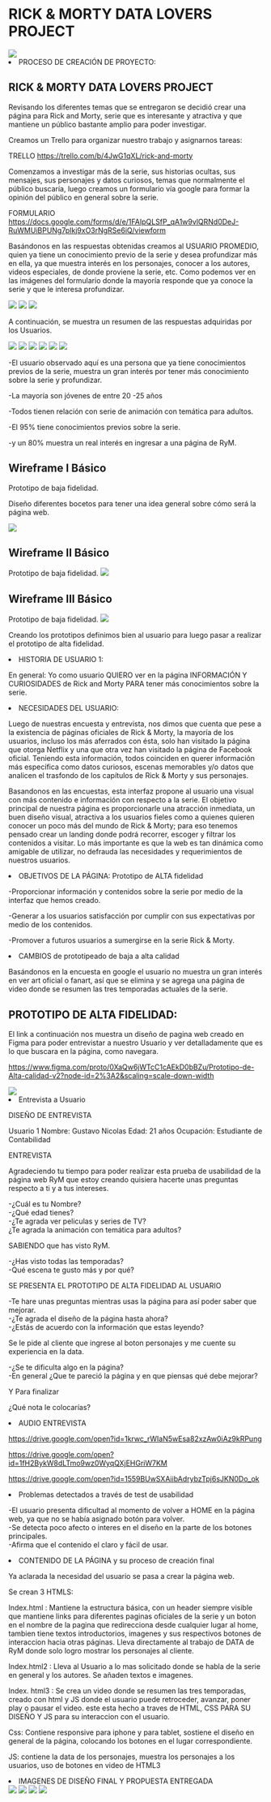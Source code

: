 <h1> RICK & MORTY DATA LOVERS PROJECT  </h1>
<img src ="https://66.media.tumblr.com/e2c32e0f0307d2cf68e769299425638a/tumblr_pxoz3rx7dB1yu9kbco3_1280.png">

 

<li> PROCESO DE CREACIÓN DE PROYECTO: </li>
<h2> RICK & MORTY DATA LOVERS PROJECT  </h2>


Revisando los diferentes temas que se entregaron se decidió crear una página para Rick and Morty, serie que es interesante y atractiva y que mantiene un público bastante amplio para poder investigar.

Creamos un Trello para organizar nuestro trabajo y asignarnos tareas:

TRELLO
https://trello.com/b/4JwG1qXL/rick-and-morty

Comenzamos a investigar más de la serie, sus historias ocultas, sus mensajes, sus personajes y datos curiosos, temas que normalmente el público buscaría, luego creamos un formulario vía google para formar la opinión del público en general sobre la serie.

FORMULARIO
https://docs.google.com/forms/d/e/1FAIpQLSfP_qA1w9vlQRNd0DeJ-RuWMUiBPUNg7pIkj9xO3rNgRSe6iQ/viewform


Basándonos en las respuestas obtenidas creamos al USUARIO PROMEDIO, quien ya tiene un conocimiento previo de la serie y 
desea profundizar más en ella, ya que muestra interés en los personajes, conocer a los autores, videos especiales, de donde proviene la serie, etc. Como podemos ver en las imágenes del formulario donde la mayoría responde que ya conoce la serie y que le interesa profundizar.

<img src ="https://66.media.tumblr.com/ccd3407d28c1b16ea4f756148baf0ddf/tumblr_py8gy5bKPN1yu9kbco1_1280.jpg">

<img src ="https://66.media.tumblr.com/dcaec9b14d4433df41a146a8b9308197/tumblr_py8g2iIVZe1yu9kbco8_1280.jpg">

<img src ="https://66.media.tumblr.com/d2f94711ae30a5944dfa19c1b313d728/tumblr_py8g2iIVZe1yu9kbco10_1280.jpg">



A continuación, se muestra un resumen de las respuestas adquiridas por los Usuarios.

<img src ="https://66.media.tumblr.com/8e16a59324bf3c73b428e81eecf5468d/tumblr_py8g2iIVZe1yu9kbco2_1280.jpg">

<img src ="https://66.media.tumblr.com/496f1b0e2620baf4c4f2cc8c72b503cd/tumblr_py8g2iIVZe1yu9kbco3_1280.jpg">

<img src ="https://66.media.tumblr.com/c7d81073179391d8e66f5be65173b8e1/tumblr_py8g2iIVZe1yu9kbco4_1280.jpg">

<img src ="https://66.media.tumblr.com/706d60d7e8dc61108b1ba10b774f3c00/tumblr_py8g2iIVZe1yu9kbco5_1280.jpg">

<img src ="https://66.media.tumblr.com/6a1c6bd728d3aba83d9fa5e8efa84651/tumblr_py8g2iIVZe1yu9kbco6_1280.jpg">

<img src ="https://66.media.tumblr.com/97b7758c88e92d36537edb37f000312e/tumblr_py8g2iIVZe1yu9kbco9_1280.jpg">


-El usuario observado aquí es una persona que ya tiene conocimientos previos de la serie, muestra un gran interés por tener más conocimiento sobre la serie y profundizar.

-La mayoría son jóvenes de entre 20 -25 años

-Todos tienen relación con serie de animación con temática para adultos.

-El 95% tiene conocimientos previos sobre la serie.

-y un 80% muestra un real interés en ingresar a una página de RyM.


<h2> Wireframe I Básico </h2>
Prototipo de baja fidelidad.

Diseño diferentes bocetos para tener una idea general sobre cómo será la página web.

<img src ="https://66.media.tumblr.com/9d9cabf46b0f0e09e7137fb6b57888cc/tumblr_pxjgkixNf61yu9kbco1_540.jpg">

<h2> Wireframe II Básico </h2>
Prototipo de baja fidelidad.

<img src ="https://66.media.tumblr.com/a49d349eba1c0869f09218ffabcdac68/tumblr_pxjgkixNf61yu9kbco2_1280.jpg">


<h2> Wireframe III Básico </h2>
Prototipo de baja fidelidad.

<img src ="https://66.media.tumblr.com/c328db1fb633ae67a6e955da65b50623/tumblr_py9k94zE2S1yu9kbco1_1280.jpg">

Creando los prototipos definimos bien al usuario para luego pasar a realizar el prototipo de alta fidelidad.

<li>HISTORIA DE USUARIO 1:</li>

En general:
Yo como usuario QUIERO ver en la página INFORMACIÓN Y CURIOSIDADES de Rick and Morty PARA tener más
conocimientos sobre la serie.


<li> NECESIDADES DEL USUARIO:</li>

Luego de nuestras encuesta y entrevista, nos dimos que cuenta que pese a la existencia de páginas oficiales de Rick & Morty, la mayoría de los usuarios, incluso los más aferrados con ésta, solo han visitado la página que otorga Netflix y una que otra vez han visitado la página de Facebook oficial. 
Teniendo esta información, todos coinciden en querer información más específica como datos curiosos, escenas memorables y/o datos que analicen el trasfondo de los capítulos de Rick & Morty y sus personajes.


Basandonos en las encuestas, esta interfaz propone al usuario una visual con más contenido e información con respecto a la serie. El objetivo principal de nuestra página es proporcionarle una atracción inmediata, un buen diseño visual, atractiva a los usuarios fieles como a quienes quieren conocer un poco más del mundo de Rick & Morty; para eso tenemos pensado crear un landing donde podrá recorrer, escoger y filtrar los contenidos a visitar. Lo más importante es que la web es tan dinámica como amigable de utilizar, no defrauda las necesidades y requerimientos de nuestros usuarios.


<li> OBJETIVOS DE LA PÁGINA: Prototipo de ALTA fidelidad</li>

-Proporcionar información y contenidos sobre la serie por medio de la interfaz que hemos creado.

-Generar a los usuarios satisfacción por cumplir con sus expectativas por medio de los contenidos.

-Promover a futuros usuarios a sumergirse en la serie Rick & Morty.

<li> CAMBIOS de prototipeado de baja a alta calidad</li>

Basándonos en la encuesta en google el usuario no muestra un gran interés en ver art oficial o fanart, así que se elimina y se agrega una página de video donde se resumen las tres temporadas actuales de la serie.

<h2>PROTOTIPO DE ALTA FIDELIDAD:</h2>

El link a continuación nos muestra un diseño de pagina web creado en Figma para poder entrevistar a nuestro Usuario y ver detalladamente
que es lo que buscara en la página, como navegara.

https://www.figma.com/proto/0XaQw6jWTcC1cAEkD0bBZu/Prototipo-de-Alta-calidad-v2?node-id=2%3A2&scaling=scale-down-width

<img src ="https://66.media.tumblr.com/ec951ff938c077d5a81ab052b01fbbbf/tumblr_py94lbHrPT1yu9kbco1_1280.jpg">

<li> Entrevista a Usuario </li>

DISEÑO DE ENTREVISTA

Usuario 1
Nombre: Gustavo Nicolas 
Edad: 21 años
Ocupación: Estudiante de Contabilidad

ENTREVISTA

Agradeciendo tu tiempo para poder realizar esta prueba de usabilidad de la página web RyM que estoy creando
quisiera hacerte unas preguntas respecto a ti y a tus intereses.

-¿Cuál es tu Nombre?
<br>
-¿Qué edad tienes?
<br>
-¿Te agrada ver peliculas y series de TV?
<br>
¿Te agrada la animación con temática para adultos?

SABIENDO que has visto RyM.

-¿Has visto todas las temporadas?
<br>
-Qué escena te gusto más y por qué?

SE PRESENTA EL PROTOTIPO DE ALTA FIDELIDAD AL USUARIO

-Te hare unas preguntas mientras usas la página para así poder saber que mejorar.
<br>
-¿Te agrada el diseño de la página hasta ahora?
<br>
-¿Estás de acuerdo con la información que estas leyendo?

Se le pide al cliente que ingrese al boton personajes y me cuente su experiencia en la data.

-¿Se te dificulta algo en la página?
<br>
-En general ¿Que te pareció la página y en que piensas qué debe mejorar?

Y Para finalizar 

¿Qué nota le colocarías?


<li>AUDIO ENTREVISTA</li>

https://drive.google.com/open?id=1krwc_rWIaN5wEsa82xzAw0iAz9kRPung

https://drive.google.com/open?id=1fH2BykW8dLTmo9wz0WyqQXjEHGriW7KM

https://drive.google.com/open?id=1559BUwSXAiibAdrybzTpj6sJKN0Do_ok




<li>Problemas detectados a través de test de usabilidad</li>

-El usuario presenta dificultad al momento de volver a HOME en la página web, ya que no se había asignado botón para volver.
<br>
-Se detecta poco afecto o interes en el diseño en la parte de los botones principales.
<br>
-Afirma que el contenido el claro y fácil de usar.

<li>CONTENIDO DE LA PÁGINA y su proceso de creación final</li>

Ya aclarada la necesidad del usuario se pasa a crear la página web.

Se crean 3 HTMLS:

Index.html : Mantiene la estructura básica, con un header siempre visible que mantiene links para diferentes paginas oficiales de la serie y un boton en el nombre de la pagina que redirecciona desde cualquier lugar al home, tambien tiene textos introductorios, imagenes y sus respectivos botones de interaccion hacia otras páginas.
Lleva directamente al trabajo de DATA de RyM donde solo logro mostrar los personajes al cliente.

Index.html2 : Lleva al Usuario a lo mas solicitado donde se habla de la serie en general y los autores. Se añaden textos e imagenes.

Index. html3 : Se crea un video donde se resumen las tres temporadas, creado con html y JS donde el usuario puede retroceder, avanzar, poner play o pausar el video. este esta hecho a traves de HTML, CSS PARA SU DISEÑO Y JS para su interaccion con el usuario.

Css: Contiene responsive para iphone y para tablet, sostiene el diseño en general de la página, colocando los botones en el lugar correspondiente.

JS: contiene la data de los personajes, muestra los personajes a los usuarios, uso de botones en video de HTML3

<li>IMAGENES DE DISEÑO FINAL Y PROPUESTA ENTREGADA</li>

<img src ="https://66.media.tumblr.com/4b55b4189a77d07bfdeb0981a612ff9d/tumblr_py9dy15uTD1yu9kbco1_1280.jpg">
<img src ="https://66.media.tumblr.com/467175093b20ad98fdab74bb442133a7/tumblr_py9dy15uTD1yu9kbco2_1280.jpg">
<img src ="https://66.media.tumblr.com/1efc1b498984858282969ded7ae6beba/tumblr_py9dy15uTD1yu9kbco3_1280.jpg">
<img src ="https://66.media.tumblr.com/192a9bdcd4fae43aaaf8817f5e4d5396/tumblr_py9dy15uTD1yu9kbco4_1280.jpg">
